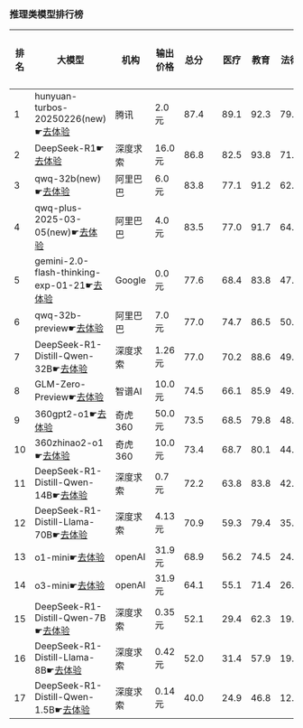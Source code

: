 ### 推理类模型排行榜
|排名|大模型|机构|输出价格|总分| |医疗|教育|法律|行政公务|推理与数学计算|语言与指令遵从|
|---|-----|---|-------|---|-|----|---|---|------|------------|------------------|
|1|hunyuan-turbos-20250226(new)☛[去体验](https://easyllm.site/static/modelcompare.html?type=proprietary)|腾讯|2.0元|87.4| |                    89.1|92.3|79.7|                    81.6|91.5|90.2|
|2|DeepSeek-R1☛[去体验](https://easyllm.site/static/modelcompare.html?type=open-source)|深度求索|16.0元|86.8| |                    82.5|93.8|71.7|                    88.6|92.7|91.2|
|3|qwq-32b(new)☛[去体验](https://easyllm.site/static/modelcompare.html?type=open-source)|阿里巴巴|6.0元|83.8| |                    77.1|91.2|62.8|                    86.5|94.3|90.9|
|4|qwq-plus-2025-03-05(new)☛[去体验](https://easyllm.site/static/modelcompare.html?type=proprietary)|阿里巴巴|4.0元|83.5| |                    77.0|91.7|64.5|                    84.5|93.1|90.3|
|5|gemini-2.0-flash-thinking-exp-01-21☛[去体验](https://easyllm.site/static/modelcompare.html?type=proprietary)|Google|0.0元|77.6| |                    68.4|83.8|47.4|                    85.1|93.9|86.9|
|6|qwq-32b-preview☛[去体验](https://easyllm.site/static/modelcompare.html?type=open-source)|阿里巴巴|7.0元|77.0| |                    74.7|86.5|50.8|                    78.0|87.4|84.8|
|7|DeepSeek-R1-Distill-Qwen-32B☛[去体验](https://easyllm.site/static/modelcompare.html?type=open-source)|深度求索|1.26元|77.0| |                    70.2|88.6|49.2|                    76.2|90.1|87.7|
|8|GLM-Zero-Preview☛[去体验](https://easyllm.site/static/modelcompare.html?type=proprietary)|智谱AI|10.0元|74.5| |                    66.1|85.9|49.1|                    75.6|86.5|83.4|
|9|360gpt2-o1☛[去体验](https://easyllm.site/static/modelcompare.html?type=proprietary)|奇虎360|50.0元|73.5| |                    68.5|79.8|48.0|                    70.5|89.0|85.3|
|10|360zhinao2-o1☛[去体验](https://easyllm.site/static/modelcompare.html?type=proprietary)|奇虎360|10.0元|73.4| |                    68.7|80.1|44.0|                    74.0|89.0|84.7|
|11|DeepSeek-R1-Distill-Qwen-14B☛[去体验](https://easyllm.site/static/modelcompare.html?type=open-source)|深度求索|0.7元|72.2| |                    63.8|83.8|42.3|                    68.0|89.8|85.6|
|12|DeepSeek-R1-Distill-Llama-70B☛[去体验](https://easyllm.site/static/modelcompare.html?type=open-source)|深度求索|4.13元|70.9| |                    59.3|79.4|35.2|                    77.5|88.8|85.0|
|13|o1-mini☛[去体验](https://easyllm.site/static/modelcompare.html?type=proprietary)|openAI|31.9元|68.9| |                    56.2|74.5|24.9|                    77.1|92.7|88.2|
|14|o3-mini☛[去体验](https://easyllm.site/static/modelcompare.html?type=proprietary)|openAI|31.9元|64.1| |                    55.1|71.4|26.1|                    62.2|87.0|82.8|
|15|DeepSeek-R1-Distill-Qwen-7B☛[去体验](https://easyllm.site/static/modelcompare.html?type=open-source)|深度求索|0.35元|52.1| |                    29.4|62.3|19.5|                    48.8|81.3|71.0|
|16|DeepSeek-R1-Distill-Llama-8B☛[去体验](https://easyllm.site/static/modelcompare.html?type=open-source)|深度求索|0.42元|52.0| |                    31.4|57.9|19.9|                    49.9|79.2|74.0|
|17|DeepSeek-R1-Distill-Qwen-1.5B☛[去体验](https://easyllm.site/static/modelcompare.html?type=open-source)|深度求索|0.14元|40.0| |                    24.9|46.8|12.9|                    26.4|72.0|57.1|
    
